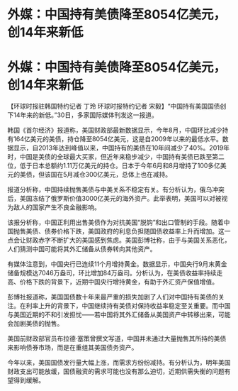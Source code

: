 # 外媒：中国持有美债降至8054亿美元，创14年来新低

# 外媒：中国持有美债降至8054亿美元，创14年来新低

【环球时报驻韩国特约记者 丁玲 环球时报特约记者 宋毅】“中国持有美国国债创下14年来的新低。”30日，多家国际媒体刊发这一报道。

韩国《首尔经济》报道称，美国财政部最新数据显示，今年8月，中国环比减少持有164亿美元的美债，持仓降至8054亿美元，这是自2009年以来的最低水平。数据显示，自2013年达到峰值以来，中国持有的美债在10年间减少了40%。2019年时，中国是美债的全球最大买家，但近年来稳步减少，中国持有美债已跌至第二位，低于日本总额约1.11万亿美元的持仓。日本于今年6月和8月增持了100多亿美元的美债，但该国在5月减仓300亿美元，总体上也在减持。

报道分析称，中国持续抛售美债与中美关系不稳定有关。有分析认为，俄乌冲突后，美国冻结了俄罗斯价值3000亿美元的海外资产。此举表明，美国可以对被视为敌人的国家产生不良金融影响。

该报分析称，中国正利用出售美债作为对抗美国“脱钩”和出口管制的手段。随着中国抛售美债、债券价格下跌，美国政府的利息负担随国债收益率上升而增加。这一点会让财政赤字不断扩大的美国感到焦虑。美国彭博社称，由于与美国关系恶化，人们猜测中国可能将其外汇储备从债券转向其他资产。

有媒体注意到，中国央行已连续11个月增持黄金。数据显示，中国央行9月末黄金储备规模达7046万盎司，环比增加84万盎司。分析认为，在美债收益率持续走高、价格下跌的背景下，近期中国央行增持黄金，有助于外汇资产保值增值。

彭博社报道称，美国国债数十年来最严重的损失加剧了人们对中国持有美债的关注。在利率上升的背景下，中国继续持有美债对保持收益率稳定至关重要。而中国与美国近期的不和引发担忧——若中国将其外汇储备从美国资产中转移出来，可能会加剧美债的抛售。

美国前财政部官员布拉德·塞策曾撰文写道，中国并未通过大量抛售其所持的美债来影响债券市场，而是在重组其美国债务资产。

今年以来，美国国债发行量大幅上涨，而需求方纷纷减持。有分析认为，明年美国财政支出可能放缓，国债融资的需求可能也没有那么迫切，近期供需失衡的问题有望得到缓解。

